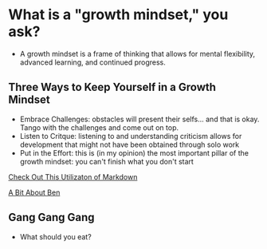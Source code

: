 # What is a "growth mindset," you ask?

* A growth mindset is a frame of thinking that allows for mental flexibility, advanced learning, and continued progress. 

## Three Ways to Keep Yourself in a Growth Mindset

* Embrace Challenges: obstacles will present their selfs... and that is okay. Tango with the challenges and come out on top.
* Listen to Critque: listening to and understanding criticism allows for development that might not have been obtained through solo work
* Put in the Effort: this is (in my opinion) the most important pillar of the growth mindset: you can't finish what you don't start



[Check Out This Utilizaton of Markdown]()


[A Bit About Ben]()
## Gang Gang Gang
* What should you eat?

